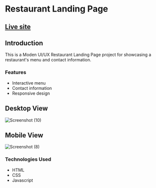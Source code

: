 <h1>Restaurant Landing Page</h1>
<h2><a href="https://goldentastekitchen.netlify.app">Live site</a></h2>

<h2>Introduction</h2>
<p>This is a Moden UI/UX Restaurant Landing Page project for showcasing a restaurant's menu and contact information.</p>

<h3>Features</h3>
<ul>
  <li>Interactive menu</li>
  <li>Contact information</li>
  <li>Responsive design</li>
</ul>

<h2>Desktop View</h2>

![Screenshot (10)](https://github.com/arosayru/Frontend_Project-Resturent_Website/assets/107207994/768f648f-7a06-44e3-97cd-c5f15afe0abd)

<h2>Mobile View</h2>

![Screenshot (8)](https://github.com/arosayru/Frontend_Project-Resturent_Website/assets/107207994/36c2c509-0c82-4072-8b01-8d4f65e84a09)

<h3>Technologies Used</h3>
<ul>
  <li>HTML</li>
  <li>CSS</li>
  <li>Javascript</li>
</ul>
